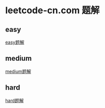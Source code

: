 # leetcode-cn.com 题解

## easy
[easy题解](src/main/java/com/mine/study/easy/easy.md)

## medium
[medium题解](src/main/java/com/mine/study/medium/medium.md)

## hard
[hard题解](src/main/java/com/mine/study/hard/hard.md)
